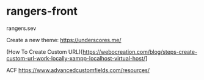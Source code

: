 # rangers-front

rangers.sev

Create a new theme: https://underscores.me/

(How To Create Custom URL)[https://webocreation.com/blog/steps-create-custom-url-work-locally-xampp-localhost-virtual-host/]

ACF https://www.advancedcustomfields.com/resources/